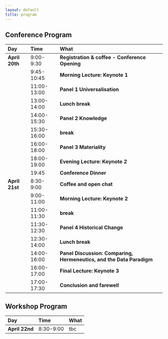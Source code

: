 ```yaml
---
layout: default
title: program
---
```


## Conference Program

| Day       | Time | What                                     |
|:----------|:-----------|:-----------------------------------------|
| **April 20th** | 9:00-9:30 | **Registration & coffee - Conference Opening** |
| | 9:45-10:45 | **Morning Lecture: Keynote 1** |
| | 11:00-13:00 | **Panel 1 Universalisation** <br> |
| | 13:00-14:00 | **Lunch break** |
| | 14:00-15:30 | **Panel 2 Knowledge** <br> |
| | 15:30-16:00 | **break** <br> |
| | 16:00-18:00 | **Panel 3 Materiality** <br> |
| | 18:00-19:00 | **Evening Lecture: Keynote 2** <br> |
| | 19:45 | **Conference Dinner** |
| **April 21st** | 8:30-9:00 | **Coffee and open chat** |
| | 9:00-11:00 | **Morning Lecture: Keynote 2** |
| | 11:00-11:30 | **break** |
| | 11:30-12:30 | **Panel 4 Historical Change** <br> |
| | 12:30-14:00 | **Lunch break** <br> |
| | 14:00-16:00 | **Panel Discussion: Comparing, Hermeneutics, and the Data Paradigm** <br> |
| | 16:00-17:00 | **Final Lecture: Keynote 3** <br> |
| | 17:00-17:30 | **Conclusion and farewell** |


## Workshop Program

| Day       | Time | What                                     |
|:----------|:-----------|:-----------------------------------------|
| **April 22nd** | 8:30-9:00 | tbc |


